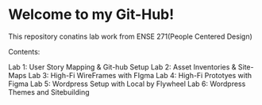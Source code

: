 # Welcome to my Git-Hub!
This repository conatins lab work from ENSE 271(People Centered Design)

Contents:

Lab 1: User Story Mapping & Git-hub Setup
Lab 2: Asset Inventories & Site-Maps
Lab 3: High-Fi WireFrames with FIgma
Lab 4: High-Fi Prototyes with Figma
Lab 5: Wordpress Setup with Local by Flywheel
Lab 6: Wordpress Themes and Sitebuilding
